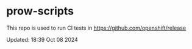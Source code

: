 # prow-scripts

This repo is used to run CI tests in https://github.com/openshift/release

Updated: 18:39 Oct 08 2024

